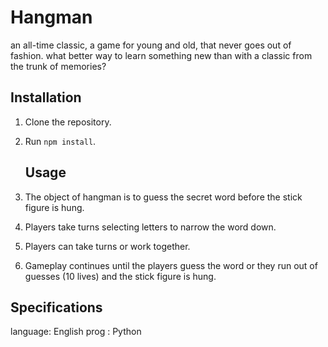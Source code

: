# Hangman 
an all-time classic, 
a game for young and old, that never goes out of fashion.
 what better way to learn something new than with a classic from the trunk of memories? 

## Installation

1. Clone the repository.
2. Run `npm install`.

   ## Usage
1. The object of hangman is to guess the secret word before the stick figure is hung.
2. Players take turns selecting letters to narrow the word down.
3. Players can take turns or work together. 
4. Gameplay continues until the players guess the word or they run out of guesses (10 lives) and the stick figure is hung.

## Specifications 
language: English
prog : Python

